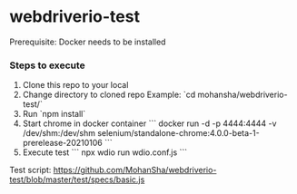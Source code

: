 # webdriverio-test

Prerequisite: Docker needs to be installed

### Steps to execute
<ol>
<li> Clone this repo to your local
<li> Change directory to cloned repo
Example: `cd mohansha/webdriverio-test/`
<li> Run `npm install`
<li> Start chrome in docker container
```
docker run -d -p 4444:4444 -v /dev/shm:/dev/shm selenium/standalone-chrome:4.0.0-beta-1-prerelease-20210106
```
<li> Execute test
```
npx wdio run wdio.conf.js
```
</ol>

Test script: https://github.com/MohanSha/webdriverio-test/blob/master/test/specs/basic.js